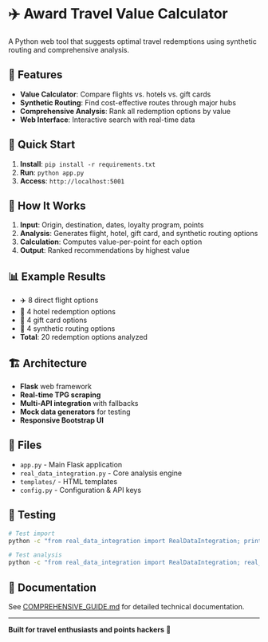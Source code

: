 # ✈️ Award Travel Value Calculator

A Python web tool that suggests optimal travel redemptions using synthetic routing and comprehensive analysis.

## 🎯 Features

- **Value Calculator**: Compare flights vs. hotels vs. gift cards
- **Synthetic Routing**: Find cost-effective routes through major hubs
- **Comprehensive Analysis**: Rank all redemption options by value
- **Web Interface**: Interactive search with real-time data

## 🚀 Quick Start

1. **Install**: `pip install -r requirements.txt`
2. **Run**: `python app.py`
3. **Access**: `http://localhost:5001`

## 🔧 How It Works

1. **Input**: Origin, destination, dates, loyalty program, points
2. **Analysis**: Generates flight, hotel, gift card, and synthetic routing options
3. **Calculation**: Computes value-per-point for each option
4. **Output**: Ranked recommendations by highest value

## 📊 Example Results

- ✈️ 8 direct flight options
- 🏨 4 hotel redemption options  
- 🎁 4 gift card options
- 🔄 4 synthetic routing options
- **Total**: 20 redemption options analyzed

## 🏗️ Architecture

- **Flask** web framework
- **Real-time TPG scraping**
- **Multi-API integration** with fallbacks
- **Mock data generators** for testing
- **Responsive Bootstrap UI**

## 📁 Files

- `app.py` - Main Flask application
- `real_data_integration.py` - Core analysis engine
- `templates/` - HTML templates
- `config.py` - Configuration & API keys

## 🧪 Testing

```bash
# Test import
python -c "from real_data_integration import RealDataIntegration; print('Success!')"

# Test analysis
python -c "from real_data_integration import RealDataIntegration; real_data = RealDataIntegration(); analysis = real_data.get_comprehensive_redemption_analysis('JFK', 'LAX', '2024-12-20'); print(f'{len(analysis)} options found')"
```

## 📖 Documentation

See [COMPREHENSIVE_GUIDE.md](COMPREHENSIVE_GUIDE.md) for detailed technical documentation.

---

**Built for travel enthusiasts and points hackers** 🎉
